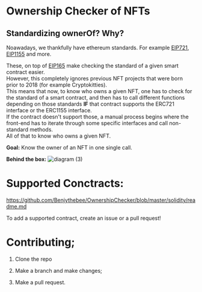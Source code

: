 # Ownership Checker of NFTs
## Standardizing ownerOf? Why?

<p>Noawadays, we thankfully have ethereum standards. For example <a href="https://eips.ethereum.org/EIPS/eip-721">EIP721</a>, <a href="https://eips.ethereum.org/EIPS/eip-1155">EIP1155</a> and more.</p>
<p>These, on top of <a href="https://eips.ethereum.org/EIPS/eip-165">EIP165</a> make checking the standard of a given smart contract easier.
<br /> However, this completely ignores previous NFT projects that were born prior to 2018 (for example Cryptokitties).<br/>
    This means that now, to know who owns a given NFT, one has to check for the standard of a smart contract, and then has to call different functions depending on those standards <b>IF</b> that contract supports the ERC721 interface or the ERC1155 interface.<br />
    If the contract doesn't support those, a manual process begins where the front-end has to iterate through some specific interfaces and call non-standard methods.<br/>
    All of that to know who owns a given NFT.
</p>

<strong>Goal:</strong> Know the owner of an NFT in one single call.

<b>Behind the box:</b>
![diagram (3)](https://user-images.githubusercontent.com/38708022/169896291-fc63b6bf-a7e4-4850-bfd4-6db101f552c3.png)

# Supported Conctracts:
https://github.com/Benjythebee/OwnershipChecker/blob/master/solidity/readme.md

To add a supported contract, create an issue or a pull request!


# Contributing;

1. Clone the repo

2. Make a branch and make changes;

3. Make a pull request.
